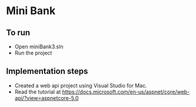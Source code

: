 ﻿# Mini Bank

## To run
- Open miniBank3.sln
- Run the project

## Implementation steps

- Created a web api project using Visual Studio for Mac.
- Read the tutorial at https://docs.microsoft.com/en-us/aspnet/core/web-api/?view=aspnetcore-5.0



